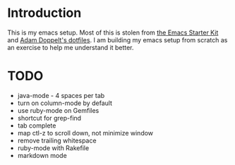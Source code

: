 # Introduction
This is my emacs setup. Most of this is stolen from [the Emacs Starter Kit](https://github.com/technomancy/emacs-starter-kit/) and [Adam Doppelt's dotfiles](http://gurge.com/amd/emacs/).  I am building my emacs setup from scratch as an exercise to help me understand it better.

# TODO
* java-mode - 4 spaces per tab
* turn on column-mode by default
* use ruby-mode on Gemfiles
* shortcut for grep-find
* tab complete
* map ctl-z to scroll down, not minimize window
* remove trailing whitespace
* ruby-mode with Rakefile
* markdown mode

